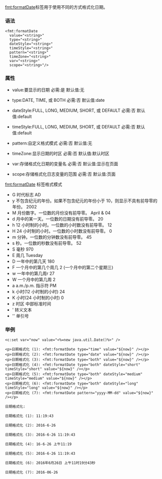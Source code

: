 <fmt:formatDate>标签用于使用不同的方式格式化日期。

### 语法
```
<fmt:formatDate
  value="<string>"
  type="<string>"
  dateStyle="<string>"
  timeStyle="<string>"
  pattern="<string>"
  timeZone="<string>"
  var="<string>"
  scope="<string>"/>
```

### 属性
- value:要显示的日期
    必需:是
    默认值:无

- type:DATE, TIME, 或 BOTH
    必需:否
    默认值:date

- dateStyle:FULL, LONG, MEDIUM, SHORT, 或 DEFAULT
    必需:否
    默认值:default

- timeStyle:FULL, LONG, MEDIUM, SHORT, 或 DEFAULT
    必需:否
    默认值:default

- pattern:自定义格式模式
    必需:否
    默认值:无

- timeZone:显示日期的时区
    必需:否
    默认值:默认时区

- var:存储格式化日期的变量名
    必需:否
    默认值:显示在页面

- scope:存储格式化日志变量的范围
    必需:否
    默认值:页面

<fmt:formatDate> 标签格式模式
- G
    时代标志
    AD
- y
    不包含纪元的年份。如果不包含纪元的年份小于 10，则显示不具有前导零的年份。
    2002
- M
    月份数字。一位数的月份没有前导零。
    April & 04
- d
    月中的某一天。一位数的日期没有前导零。
    20
- h
    12 小时制的小时。一位数的小时数没有前导零。
    12
- H
    24 小时制的小时。一位数的小时数没有前导零。
    0
- m
    分钟。一位数的分钟数没有前导零。
    45
- s
    秒。一位数的秒数没有前导零。
    52
- S
    毫秒
    970
- E
    周几
    Tuesday
- D
    一年中的第几天
    180
- F
    一个月中的第几个周几
    2 (一个月中的第二个星期三)
- w
    一年中的第几周r
    27
- W
    一个月中的第几周
    2
- a
    a.m./p.m. 指示符
    PM
- k
    小时(12 小时制的小时)
    24
- K
    小时(24 小时制的小时)
    0
- z
    时区
    中部标准时间
- '
    转义文本
- ''
    单引号

### 举例
```
<c:set var="now" value="<%=new java.util.Date()%>" />

<p>日期格式化 (1): <fmt:formatDate type="time" value="${now}" /></p>
<p>日期格式化 (2): <fmt:formatDate type="date" value="${now}" /></p>
<p>日期格式化 (3): <fmt:formatDate type="both" value="${now}" /></p>
<p>日期格式化 (4): <fmt:formatDate type="both" dateStyle="short" timeStyle="short" value="${now}" /></p>
<p>日期格式化 (5): <fmt:formatDate type="both" dateStyle="medium" timeStyle="medium" value="${now}" /></p>
<p>日期格式化 (6): <fmt:formatDate type="both" dateStyle="long" timeStyle="long" value="${now}" /></p>
<p>日期格式化 (7): <fmt:formatDate pattern="yyyy-MM-dd" value="${now}" /></p>

日期格式化:

日期格式化 (1): 11:19:43

日期格式化 (2): 2016-6-26

日期格式化 (3): 2016-6-26 11:19:43

日期格式化 (4): 16-6-26 上午11:19

日期格式化 (5): 2016-6-26 11:19:43

日期格式化 (6): 2016年6月26日 上午11时19分43秒

日期格式化 (7): 2016-06-26
```
